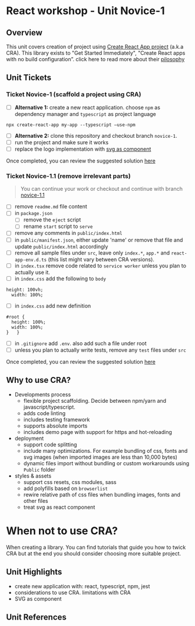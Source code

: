 # React workshop - Unit Novice-1

## Overview
This unit covers creation of project using [Create React App project](https://github.com/facebook/react/) (a.k.a CRA). This library exists to "Get Started Immediately", "Create React apps with no build configuration”. click here to read more about their [pilosophy](https://github.com/facebook/create-react-app#philosophy)

## Unit Tickets

### Ticket Novice-1 (scaffold a project using CRA)
- [ ] **Alternative 1:** create a new react application. choose `npm` as dependency manager and `typescript` as project language
```
npx create-react-app my-app --typescript —use-npm
```
- [ ]  **Alternative 2:** clone this repository and checkout branch `novice-1`.
- [ ] run the project and make sure it works
- [ ] replace the logo implementation with [svg as component](https://facebook.github.io/create-react-app/docs/adding-images-fonts-and-files#adding-svgs)

Once completed, you can review the suggested solution [here](https://github.com/esakal/react-workshop/pull/19)

### Ticket Novice-1.1 (remove irrelevant parts)
> You can continue your work or checkout and continue with branch [novice-1.1](https://github.com/esakal/react-workshop/tree/novice-1.1)

- [ ] remove `readme.md` file content
- [ ] in `package.json`
  - [ ] remove the `eject` script
  - [ ] rename `start` script to `serve`
- [ ] remove any comments in `public/index.html`
- [ ] in `public/manifest.json`, either update 'name' or remove that file and update `public/index.html` accordingly
- [ ] remove all sample files under `src`, leave only `index.*`, `app.*` and `react-app-env.d.ts` (this list might vary between CRA versions).
- [ ] in `index.tsx` remove code related to `service worker` unless you plan to actually use it.
- [ ] in `index.css` add the following to `body`
```
height: 100vh;
  width: 100%;
``` 
- [ ] in `index.css` add new definition
```
#root {
  height: 100%;
  width: 100%;
}	}
```
- [ ] in `.gitignore` add `.env`. also add such a file under root
- [ ] unless you plan to actually write tests, remove any `test` files under `src`

Once completed, you can review the suggested solution [here](https://github.com/esakal/react-workshop/pull/18)

## Why to use CRA?
- Developments process
	- flexible project scaffolding. Decide between npm/yarn and javascript/typescript.
	- adds code linting
	- includes testing framework
	- supports absolute imports
	- includes demo page with support for https and hot-reloading
- deployment
	- support code splitting
	- include many optimizations. For example bundling of css, fonts and svg images (when imported images are less than 10,000 bytes)
	- dynamic files import without bundling or custom workarounds using `Public` folder
- styles & assets
	- support css resets, css modules, sass
	- add polyfills based on `browserlist`
	- rewire relative path of css files when bundling images, fonts and other files
	- treat svg as react component
	
# When not to use CRA?
When creating a library. You can find tutorials that guide you how to twick CRA but at the end you should consider choosing more suitable project.


## Unit Highlights  
- create new application with: react, typescript, npm, jest
- considerations to use CRA. limitations with CRA
- SVG as component


## Unit References
